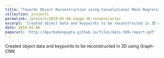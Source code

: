 ```yaml
---
title: "Towards Object Reconstruction using Convolutional Mesh Regression"
collection: projects
permalink: /project/2019-05-06-image-3D-reconstructor
excerpt: 'Created object data and keypoints to be reconstructed in 3D using Graph-CNN'
date: 2019-05-06
paperurl: 'http://ApurbaSengupta.github.io/files/dats-599-report.pdf'
---
```

Created object data and keypoints to be reconstructed in 3D using Graph-CNN
